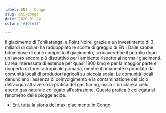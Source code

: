 ```yaml
---
label: ENI - Congo
slug: eni-congo
date: 2020-01-24
color: '#1dfe13'

---
```


Il giacimento di Tchikatanga, a Point Noire, grazie a un investimento di 3 miliardi di dollari ha raddoppiato le scorte di greggio di ENI. Dalle sabbie bituminose di cui è composto il giacimento, si ricaverebbe il petrolio dopo un lavoro ancora più distruttivo per l’ambiente rispetto ai normali giacimenti. L’area interessata di estende per quasi 1800 kmq e per la maggior parte è ricoperta di foresta tropicale primaria, mentre il rimanente è popolato da comunità locali di produttori agricoli su piccola scala. Le comunità locali denunciano l’assenza di coinvolgimento e la contaminazione del ciclo dell’acqua attraverso la pratica del gas flaring, ossia il bruciare a cielo aperto gas naturale collegato all’estrazione. Questa pratica è collegata al fenomeno delle piogge acide.

- [Eni, tutta la storia del maxi giacimento in Congo](http://espresso.repubblica.it/inchieste/2018/04/11/news/eni-tutta-la-storia-del-maxi-giacimento-in-congo-1.320483)